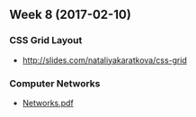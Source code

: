 Week 8 (2017-02-10)
---

### CSS Grid Layout
- http://slides.com/nataliyakaratkova/css-grid

### Computer Networks
- [Networks.pdf](http://s000.tinyupload.com/download.php?file_id=11252781093976865813&t=1125278109397686581361308)
